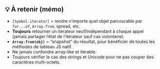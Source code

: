 ## 💡 À retenir (mémo)

- `[Symbol.iterator]` = rendre n’importe quel objet parcourable par `for...of`, `Array.from`, spread, etc.
- **Toujours** retourner un itérateur neuf/indépendant à chaque appel (jamais partager l’état de l’itérateur sauf cas volontaire).
- **`Array.from(obj)`** = “snapshot” du résultat, pour bénéficier de toutes les méthodes de tableau JS natif.
- Ne jamais confondre array-like et itérable.
- Toujours vérifier le cas des strings et Unicode pour ne pas couper des caractères multi-octets.

